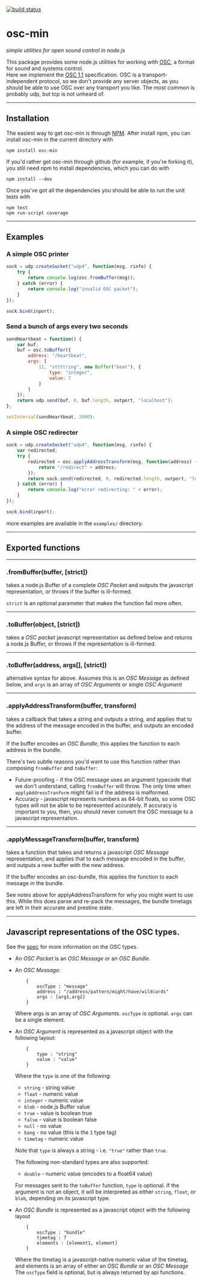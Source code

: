 [![build status](https://secure.travis-ci.org/russellmcc/node-osc-min.png)](http://travis-ci.org/russellmcc/node-osc-min)
# osc-min

_simple utilities for open sound control in node.js_

This package provides some node.js utilities for working with 
[OSC](http://opensoundcontrol.org/), a format for sound and systems control.  
Here we implement the [OSC 1.1][spec11] specification.  OSC is a transport-independent
protocol, so we don't provide any server objects, as you should be able to 
use OSC over any transport you like.  The most common is probably udp, but tcp
is not unheard of.

[spec11]: http://opensoundcontrol.org/spec-1_1

----
## Installation
 
The easiest way to get osc-min is through [NPM](http://npmjs.org).
After install npm, you can install osc-min in the current directory with
 
```
npm install osc-min
```
 
If you'd rather get osc-min through github (for example, if you're forking
it), you still need npm to install dependencies, which you can do with
 
```
npm install --dev
```
 
Once you've got all the dependencies you should be able to run the unit
tests with 
 
```
npm test
npm run-script coverage
```

----
## Examples
### A simple OSC printer
```javascript
sock = udp.createSocket("udp4", function(msg, rinfo) {
    try {
        return console.log(osc.fromBuffer(msg));
    } catch (error) {
        return console.log("invalid OSC packet");
    }
});

sock.bind(inport);

```
### Send a bunch of args every two seconds
```javascript
sendHeartbeat = function() {
    var buf;
    buf = osc.toBuffer({
        address: "/heartbeat",
        args: [
            12, "sttttring", new Buffer("beat"), {
                type: "integer",
                value: 7
            }
        ]
    });
    return udp.send(buf, 0, buf.length, outport, "localhost");
};

setInterval(sendHeartbeat, 2000);

```
### A simple OSC redirecter
```javascript
sock = udp.createSocket("udp4", function(msg, rinfo) {
    var redirected;
    try {
        redirected = osc.applyAddressTransform(msg, function(address) {
            return "/redirect" + address;
        });
        return sock.send(redirected, 0, redirected.length, outport, "localhost");
    } catch (error) {
        return console.log("error redirecting: " + error);
    }
});

sock.bind(inport);

```


more examples are available in the `examples/` directory.

----
## Exported functions

------
### .fromBuffer(buffer, [strict])
takes a node.js Buffer of a complete _OSC Packet_ and 
outputs the javascript representation, or throws if the buffer is ill-formed.

`strict` is an optional parameter that makes the function fail more often.

----
### .toBuffer(object, [strict])
takes a _OSC packet_ javascript representation as defined below and returns
a node.js Buffer, or throws if the representation is ill-formed.

----
### .toBuffer(address, args[], [strict])
alternative syntax for above.  Assumes this is an _OSC Message_ as defined below, 
and `args` is an array of _OSC Arguments_ or single _OSC Argument_

----
### .applyAddressTransform(buffer, transform)
takes a callback that takes a string and outputs a string,
and applies that to the address of the message encoded in the buffer,
and outputs an encoded buffer.

If the buffer encodes an _OSC Bundle_, this applies the function to each address 
in the bundle.

There's two subtle reasons you'd want to use this function rather than 
composing `fromBuffer` and `toBuffer`:
  - Future-proofing - if the OSC message uses an argument typecode that
    we don't understand, calling `fromBuffer` will throw.  The only time
    when `applyAddressTranform` might fail is if the address is malformed.
  - Accuracy - javascript represents numbers as 64-bit floats, so some
    OSC types will not be able to be represented accurately.  If accuracy
    is important to you, then, you should never convert the OSC message to a
    javascript representation.

----
### .applyMessageTransform(buffer, transform)
takes a function that takes and returns a javascript _OSC Message_ representation,
and applies that to each message encoded in the buffer,
and outputs a new buffer with the new address.

If the buffer encodes an osc-bundle, this applies the function to each message 
in the bundle.

See notes above for applyAddressTransform for why you might want to use this.
While this does parse and re-pack the messages, the bundle timetags are left
in their accurate and prestine state.

----
## Javascript representations of the OSC types.  
See the [spec][spec] for more information on the OSC types.

+ An _OSC Packet_ is an _OSC Message_ or an _OSC Bundle_.

+ An _OSC Message_:

          {
              oscType : "message"
              address : "/address/pattern/might/have/wildcards"
              args : [arg1,arg2]
          }

   Where args is an array of _OSC Arguments_.  `oscType` is optional.
   `args` can be a single element.

+ An _OSC Argument_ is represented as a javascript object with the following layout:

          {
              type : "string"
              value : "value"
          }

   Where the `type` is one of the following:
   + `string` - string value
   + `float` - numeric value
   + `integer` - numeric value
   + `blob` - node.js Buffer value
   + `true` - value is boolean true
   + `false` - value is boolean false
   + `null` - no value
   + `bang` - no value (this is the `I` type tag)
   + `timetag` - numeric value

   Note that `type` is always a string - i.e. `"true"` rather than `true`.
  
   The following non-standard types are also supported:
   + `double` - numeric value (encodes to a float64 value)

   
   For messages sent to the `toBuffer` function, `type` is optional.
   If the argument is not an object, it will be interpreted as either
   `string`, `float`, or `blob`, depending on its javascript type.

+ An _OSC Bundle_ is represented as a javascript object with the following layout

          {
              oscType : "bundle"
              timetag : 7
              elements : [element1, element]
          }

  Where the timetag is a javascript-native numeric value of the timetag,
  and elements is an array of either an _OSC Bundle_ or an _OSC Message_
  The `oscType` field is optional, but is always returned by api functions.

[spec]: http://opensoundcontrol.org/spec-1_0

